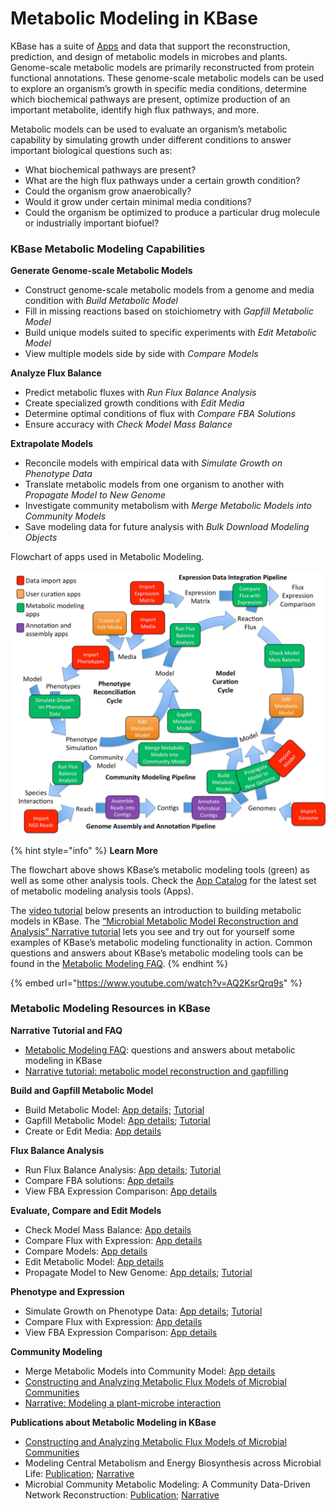 # Metabolic Modeling in KBase

KBase has a suite of [Apps](../../app-catalog.md) and data that support the reconstruction, prediction, and design of metabolic models in microbes and plants. Genome-scale metabolic models are primarily reconstructed from protein functional annotations. These genome-scale metabolic models can be used to explore an organism’s growth in specific media conditions, determine which biochemical pathways are present, optimize production of an important metabolite, identify high flux pathways, and more.

Metabolic models can be used to evaluate an organism’s metabolic capability by simulating growth under different conditions to answer important biological questions such as:

* What biochemical pathways are present?
* What are the high flux pathways under a certain growth condition?
* Could the organism grow anaerobically?
* Would it grow under certain minimal media conditions?
* Could the organism be optimized to produce a particular drug molecule or industrially important biofuel?

### KBase Metabolic Modeling Capabilities

**Generate Genome-scale Metabolic Models**

* Construct genome-scale metabolic models from a genome and media condition with _Build Metabolic Model_
* Fill in missing reactions based on stoichiometry with _Gapfill Metabolic Model_
* Build unique models suited to specific experiments with _Edit Metabolic Model_
* View multiple models side by side with _Compare Models_

**Analyze Flux Balance**

* Predict metabolic fluxes with _Run Flux Balance Analysis_
* Create specialized growth conditions with _Edit Media_
* Determine optimal conditions of flux with _Compare FBA Solutions_
* Ensure accuracy with _Check Model Mass Balance_

**Extrapolate Models**

* Reconcile models with empirical data with _Simulate Growth on Phenotype Data_
* Translate metabolic models from one organism to another with _Propagate Model to New Genome_
* Investigate community metabolism with _Merge Metabolic Models into Community Models_
* Save modeling data for future analysis with _Bulk Download Modeling Objects_

Flowchart of apps used in Metabolic Modeling.

![](../../../.gitbook/assets/modeling-flowchart.jpg)

{% hint style="info" %}
**Learn More**

The flowchart above shows KBase’s metabolic modeling tools \(green\) as well as some other analysis tools. Check the [App Catalog](../../app-catalog.md) for the latest set of metabolic modeling analysis tools \(Apps\).

The [video tutorial](https://www.youtube.com/watch?v=AQ2KsrQrq9s&list=PLh7Q4SqpZYTwdK8ekQnqKinFzbqZuzu8f) below presents an introduction to building metabolic models in KBase. The [“Microbial Metabolic Model Reconstruction and Analysis” Narrative tutorial](../../../running-common-workflows-1/metabolic-modeling-in-kbase.md#narrative-tutorial) lets you see and try out for yourself some examples of KBase’s metabolic modeling functionality in action. Common questions and answers about KBase’s metabolic modeling tools can be found in the [Metabolic Modeling FAQ](metabolic-modeling-faq.md).
{% endhint %}

{% embed url="https://www.youtube.com/watch?v=AQ2KsrQrq9s" %}

### Metabolic Modeling Resources in KBase

**Narrative Tutorial and FAQ**

* [Metabolic Modeling FAQ](../../../running-common-workflows-1/faq-metabolic-modeling-in-kbase.md): questions and answers about metabolic modeling in KBase
* [Narrative tutorial: metabolic model reconstruction and gapfilling](https://narrative.kbase.us/narrative/ws.18302.obj.61)

**Build and Gapfill Metabolic Model**

* Build Metabolic Model: [App details;](https://narrative.kbase.us/#appcatalog/app/fba_tools/build_metabolic_model/release) [Tutorial](https://kbase.us/run-flux-balance-analysis-method/)
* Gapfill Metabolic Model: [App details](https://narrative.kbase.us/#appcatalog/app/fba_tools/gapfill_metabolic_model/release); [Tutorial](https://kbase.us/run-flux-balance-analysis-method/)
* Create or Edit Media: [App details](https://narrative.kbase.us/#catalog/apps/fba_tools/edit_media/release)

**Flux Balance Analysis**

* Run Flux Balance Analysis: [App details](https://narrative.kbase.us/#appcatalog/app/fba_tools/run_flux_balance_analysis/release); [Tutorial](https://kbase.us/run-flux-balance-analysis-method/)
* Compare FBA solutions: [App details](https://narrative.kbase.us/#appcatalog/app/fba_tools/compare_fba_solutions/release)
* View FBA Expression Comparison: [App details](https://narrative.kbase.us/#catalog/apps/fba_tools/view_fba_expression_comparison/release)

**Evaluate, Compare and Edit Models**

* Check Model Mass Balance: [App details](https://narrative.kbase.us/#catalog/apps/fba_tools/check_model_mass_balance/release)
* Compare Flux with Expression: [App details](https://narrative.kbase.us/#catalog/apps/fba_tools/compare_flux_with_expression/release)
* Compare Models: [App details](https://narrative.kbase.us/#appcatalog/app/fba_tools/compare_models/release)
* Edit Metabolic Model: [App details](https://narrative.kbase.us/#catalog/apps/fba_tools/edit_metabolic_model/release)
* Propagate Model to New Genome: [App details](https://narrative.kbase.us/#catalog/apps/fba_tools/propagate_model_to_new_genome/release); [Tutorial](https://kbase.us/propagate-genome-scale-model-to-close-genome-app/)

**Phenotype and Expression**

* Simulate Growth on Phenotype Data: [App details](https://narrative.kbase.us#narrativestore/method/simulate_growth_on_a_phenotype_set); [Tutorial](https://kbase.us/simulate-growth-on-phenotype-data-method/)
* Compare Flux with Expression: [App details](https://narrative.kbase.us/#catalog/apps/fba_tools/compare_flux_with_expression/release)
* View FBA Expression Comparison: [App details](https://narrative.kbase.us/#catalog/apps/fba_tools/view_fba_expression_comparison/release)

**Community Modeling**

* Merge Metabolic Models into Community Model: [App details](https://narrative.kbase.us/#catalog/apps/fba_tools/merge_metabolic_models_into_community_model/release)
* [Constructing and Analyzing Metabolic Flux Models of Microbial Communities](constructing-and-analyzing-metabolic-flux-models-of-microbial-communities.md)
* [Narrative: Modeling a plant-microbe interaction](https://narrative.kbase.us/narrative/ws.9667.obj.2)

**Publications about Metabolic Modeling in KBase**

* [Constructing and Analyzing Metabolic Flux Models of Microbial Communities](constructing-and-analyzing-metabolic-flux-models-of-microbial-communities.md)
* Modeling Central Metabolism and Energy Biosynthesis across Microbial Life: [Publication](http://bmcgenomics.biomedcentral.com/articles/10.1186/s12864-016-2887-8); [Narrative](https://narrative.kbase.us/narrative/ws.15253.obj.1)
* Microbial Community Metabolic Modeling: A Community Data-Driven Network Reconstruction: [Publication](http://onlinelibrary.wiley.com/doi/10.1002/jcp.25428/full); [Narrative](https://narrative.kbase.us/narrative/ws.13807.obj.1)

